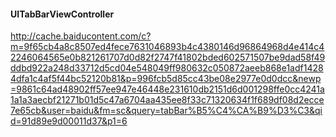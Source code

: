 #### UITabBarViewController

http://cache.baiducontent.com/c?m=9f65cb4a8c8507ed4fece7631046893b4c4380146d96864968d4e414c42246064565e0b821261707d0d82f2747f41802bded602571507be9dad58f49ddbd922a248d33712d5cd04e548049ff980632c050872aeeb868e1adf14284dfa1c4af5f44bc52120b81&p=996fcb5d85cc43be08e2977e0d0dcc&newp=9861c64ad48902ff57ee947e46448e231610db2151d6d001298ffe0cc4241a1a1a3aecbf21271b01d5c47a6704aa435ee8f33c71320634f1f689df08d2ecce7e65cb&user=baidu&fm=sc&query=tabBar%B5%C4%CA%B9%D3%C3&qid=91d89e9d00011d37&p1=6
